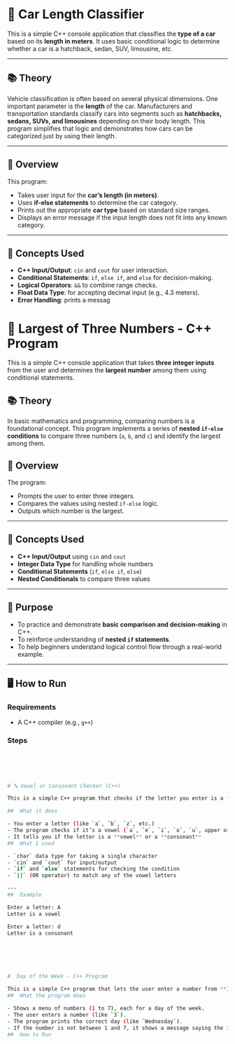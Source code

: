 # 🚗 Car Length Classifier

This is a simple C++ console application that classifies the **type of a car** based on its **length in meters**. It uses basic conditional logic to determine whether a car is a hatchback, sedan, SUV, limousine, etc.

---

## 📚 Theory

Vehicle classification is often based on several physical dimensions. One important parameter is the **length** of the car. Manufacturers and transportation standards classify cars into segments such as **hatchbacks, sedans, SUVs, and limousines** depending on their body length. This program simplifies that logic and demonstrates how cars can be categorized just by using their length.

---

## 🧾 Overview

This program:

- Takes user input for the **car’s length (in meters)**.
- Uses **if-else statements** to determine the car category.
- Prints out the appropriate **car type** based on standard size ranges.
- Displays an error message if the input length does not fit into any known category.

---

## 🧠 Concepts Used

- **C++ Input/Output**: `cin` and `cout` for user interaction.
- **Conditional Statements**: `if`, `else if`, and `else` for decision-making.
- **Logical Operators**: `&&` to combine range checks.
- **Float Data Type**: for accepting decimal input (e.g., 4.3 meters).
- **Error Handling**: prints a messag







 # 🔢 Largest of Three Numbers - C++ Program

This is a simple C++ console application that takes **three integer inputs** from the user and determines the **largest number** among them using conditional statements.

## 📚 Theory

In basic mathematics and programming, comparing numbers is a foundational concept. This program implements a series of **nested `if-else` conditions** to compare three numbers (`a`, `b`, and `c`) and identify the largest among them.

## 🧾 Overview

The program:

- Prompts the user to enter three integers.
- Compares the values using nested `if-else` logic.
- Outputs which number is the largest.

---

## 🧠 Concepts Used

- **C++ Input/Output** using `cin` and `cout`
- **Integer Data Type** for handling whole numbers
- **Conditional Statements** (`if`, `else if`, `else`)
- **Nested Conditionals** to compare three values

---

## 🎯 Purpose

- To practice and demonstrate **basic comparison and decision-making** in C++.
- To reinforce understanding of **nested `if` statements**.
- To help beginners understand logical control flow through a real-world example.

---

## 🖥️ How to Run

### Requirements

- A C++ compiler (e.g., `g++`)

### Steps

```bash





# 🔤 Vowel or Consonant Checker (C++)

This is a simple C++ program that checks if the letter you enter is a **vowel** or a **consonant**.

##  What it does

- You enter a letter (like `a`, `b`, `z`, etc.)
- The program checks if it’s a vowel (`a`, `e`, `i`, `o`, `u`, upper or lowercase)
- It tells you if the letter is a **vowel** or a **consonant**
##  What I used

- `char` data type for taking a single character
- `cin` and `cout` for input/output
- `if` and `else` statements for checking the condition
- `||` (OR operator) to match any of the vowel letters

---
##  Example

Enter a letter: A
Letter is a vowel

Enter a letter: d
Letter is a consonant






#  Day of the Week - C++ Program

This is a simple C++ program that lets the user enter a number from **1 to 7**, and it displays the corresponding **day of the week** using a `switch` statement.
##  What the program does

- Shows a menu of numbers (1 to 7), each for a day of the week.
- The user enters a number (like `3`).
- The program prints the correct day (like `Wednesday`).
- If the number is not between 1 and 7, it shows a message saying the input is invalid.
##  How to Run




